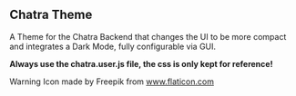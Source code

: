 ## Chatra Theme

A Theme for the Chatra Backend that changes the UI to be more compact and integrates a Dark Mode, fully configurable via GUI.

**Always use the chatra.user.js file, the css is only kept for reference!**

Warning Icon made by Freepik from www.flaticon.com
